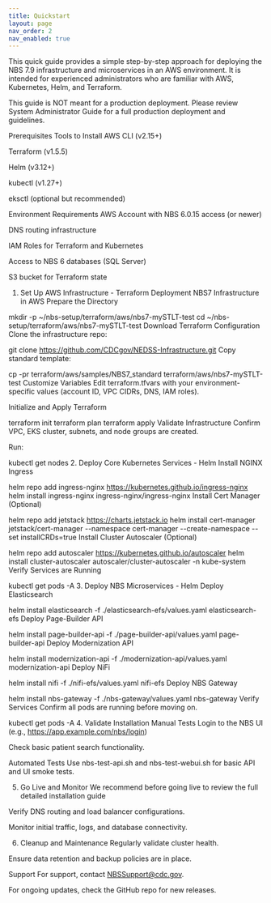 ```yaml
---
title: Quickstart
layout: page
nav_order: 2
nav_enabled: true
---
```


This quick guide provides a simple step-by-step approach for deploying the NBS 7.9 infrastructure and microservices in an AWS environment. It is intended for experienced administrators who are familiar with AWS, Kubernetes, Helm, and Terraform. 

This guide is NOT meant for a production deployment. Please review System Administrator Guide for a full production deployment and guidelines.


Prerequisites
Tools to Install
AWS CLI (v2.15+)

Terraform (v1.5.5)

Helm (v3.12+)

kubectl (v1.27+)

eksctl (optional but recommended)

Environment Requirements
AWS Account with NBS 6.0.15 access (or newer)

DNS routing infrastructure

IAM Roles for Terraform and Kubernetes

Access to NBS 6 databases (SQL Server)

S3 bucket for Terraform state

1. Set Up AWS Infrastructure - Terraform
Deployment
NBS7 Infrastructure in AWS
Prepare the Directory


mkdir -p ~/nbs-setup/terraform/aws/nbs7-mySTLT-test
cd ~/nbs-setup/terraform/aws/nbs7-mySTLT-test
Download Terraform Configuration
Clone the infrastructure repo:



git clone https://github.com/CDCgov/NEDSS-Infrastructure.git
Copy standard template:



cp -pr terraform/aws/samples/NBS7_standard terraform/aws/nbs7-mySTLT-test
Customize Variables
Edit terraform.tfvars with your environment-specific values (account ID, VPC CIDRs, DNS, IAM roles).

Initialize and Apply Terraform


terraform init
terraform plan
terraform apply
Validate Infrastructure
Confirm VPC, EKS cluster, subnets, and node groups are created.

Run:



kubectl get nodes
2. Deploy Core Kubernetes Services - Helm
Install NGINX Ingress


helm repo add ingress-nginx https://kubernetes.github.io/ingress-nginx
helm install ingress-nginx ingress-nginx/ingress-nginx
Install Cert Manager (Optional)


helm repo add jetstack https://charts.jetstack.io
helm install cert-manager jetstack/cert-manager --namespace cert-manager --create-namespace --set installCRDs=true
Install Cluster Autoscaler (Optional)


helm repo add autoscaler https://kubernetes.github.io/autoscaler
helm install cluster-autoscaler autoscaler/cluster-autoscaler -n kube-system
Verify Services are Running


kubectl get pods -A
3. Deploy NBS Microservices - Helm
Deploy Elasticsearch


helm install elasticsearch -f ./elasticsearch-efs/values.yaml elasticsearch-efs
Deploy Page-Builder API


helm install page-builder-api -f ./page-builder-api/values.yaml page-builder-api
Deploy Modernization API


helm install modernization-api -f ./modernization-api/values.yaml modernization-api
Deploy NiFi


helm install nifi -f ./nifi-efs/values.yaml nifi-efs
Deploy NBS Gateway


helm install nbs-gateway -f ./nbs-gateway/values.yaml nbs-gateway
Verify Services
Confirm all pods are running before moving on.



kubectl get pods -A
4. Validate Installation
Manual Tests
Login to the NBS UI (e.g., https://app.example.com/nbs/login)

Check basic patient search functionality.

Automated Tests
Use nbs-test-api.sh and nbs-test-webui.sh for basic API and UI smoke tests.

5. Go Live and Monitor
We recommend before going live to review the full detailed installation guide

Verify DNS routing and load balancer configurations.

Monitor initial traffic, logs, and database connectivity.

6. Cleanup and Maintenance
Regularly validate cluster health.

Ensure data retention and backup policies are in place.

Support
For support, contact NBSSupport@cdc.gov.

For ongoing updates, check the GitHub repo for new releases.